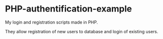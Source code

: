 # PHP-authentification-example
My login and registration scripts made in PHP.

They allow registration of new users to database and login of existing users.
